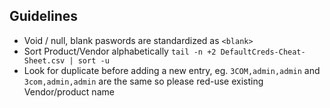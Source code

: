 ## Guidelines

- Void / null, blank paswords are standardized as `<blank>`
- Sort Product/Vendor alphabetically `tail -n +2 DefaultCreds-Cheat-Sheet.csv | sort -u` 
- Look for duplicate before adding a new entry, eg. `3COM,admin,admin` and `3com,admin,admin` are the same so please red-use existing Vendor/product name
